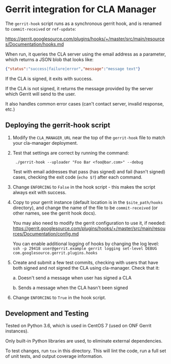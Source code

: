 # Gerrit integration for CLA Manager

The `gerrit-hook` script runs as a synchronous gerrit hook, and is renamed to
`commit-received` or `ref-update`:

https://gerrit.googlesource.com/plugins/hooks/+/master/src/main/resources/Documentation/hooks.md

When run, it queries the CLA server using the email address as a parameter,
which returns a JSON blob that looks like:

```json
{"status":"success|failure|error","message":"message text"}
```

If the CLA is signed, it exits with success.

If the CLA is not signed, it returns the message provided by the server which
Gerrit will send to the user.

It also handles common error cases (can't contact server, invalid response,
etc.)

## Deploying the gerrit-hook script

1. Modify the `CLA_MANAGER_URL` near the top of the `gerrit-hook` file to match
   your cla-manager deployment.

2. Test that settings are correct by running the command:

        ./gerrit-hook --uploader "Foo Bar <foo@bar.com>" --debug

   Test with email addresses that pass (has signed) and fail (hasn't signed)
   cases, checking the exit code (`echo $?`) after each command.

3. Change `ENFORCING` to `False` in the hook script - this makes the script
   always exit with success.

4. Copy to your gerrit instance (default location is in the `$site_path/hooks`
   directory), and change the name of the file to be `commit-received` (or
   other names, see the gerrit hook docs).

   You may also need to modify the gerrit configuration to use it, if needed:
   https://gerrit.googlesource.com/plugins/hooks/+/master/src/main/resources/Documentation/config.md

   You can enable additional logging of hooks by changing the log level:
   `ssh -p 29418 user@gerrit.example gerrit logging set-level DEBUG com.googlesource.gerrit.plugins.hooks`

5. Create and submit a few test commits, checking with users that have both
   signed and not signed the CLA using cla-manager.  Check that it:

   a. Doesn't send a message when user has signed a CLA

   b. Sends a message when the CLA hasn't been signed

6. Change `ENFORCING` to `True` in the hook script.

## Development and Testing

Tested on Python 3.6, which is used in CentOS 7 (used on ONF Gerrit instances).

Only built-in Python libraries are used, to eliminate external dependencies.

To test changes, run `tox` in this directory. This will lint the code, run a
full set of unit tests, and output coverage information.
